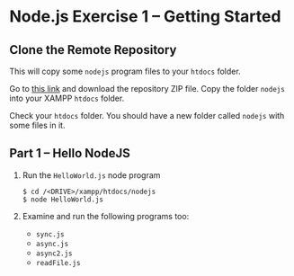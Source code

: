 # Node.js Exercise 1 – Getting Started


## Clone the Remote Repository

This will copy some ``nodejs`` program files to your ``htdocs`` folder.  

Go to [this link](https://github.com/barcaxi/ssp2025) and download the repository ZIP file.  Copy the folder ``nodejs`` into your XAMPP ``htdocs`` folder.

Check your ``htdocs`` folder.  You should have a new folder called ``nodejs`` with some files in it.



## Part 1 – Hello NodeJS

1.	Run the ``HelloWorld.js`` node program

    ```
	$ cd /<DRIVE>/xampp/htdocs/nodejs
	$ node HelloWorld.js

	```

1.	Examine and run the following programs too:

    - ``sync.js``
    - ``async.js``
    - ``async2.js``
	- ``readFile.js``
